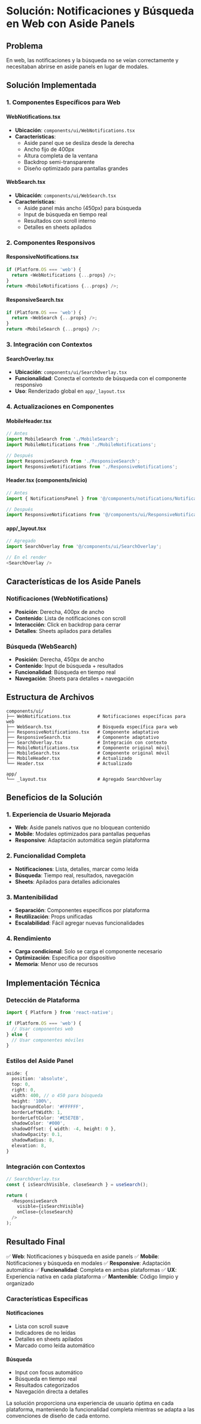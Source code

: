 # Solución: Notificaciones y Búsqueda en Web con Aside Panels

## Problema
En web, las notificaciones y la búsqueda no se veían correctamente y necesitaban abrirse en aside panels en lugar de modales.

## Solución Implementada

### 1. **Componentes Específicos para Web**

#### **WebNotifications.tsx**
- **Ubicación**: `components/ui/WebNotifications.tsx`
- **Características**:
  - Aside panel que se desliza desde la derecha
  - Ancho fijo de 400px
  - Altura completa de la ventana
  - Backdrop semi-transparente
  - Diseño optimizado para pantallas grandes

#### **WebSearch.tsx**
- **Ubicación**: `components/ui/WebSearch.tsx`
- **Características**:
  - Aside panel más ancho (450px) para búsqueda
  - Input de búsqueda en tiempo real
  - Resultados con scroll interno
  - Detalles en sheets apilados

### 2. **Componentes Responsivos**

#### **ResponsiveNotifications.tsx**
```typescript
if (Platform.OS === 'web') {
  return <WebNotifications {...props} />;
}
return <MobileNotifications {...props} />;
```

#### **ResponsiveSearch.tsx**
```typescript
if (Platform.OS === 'web') {
  return <WebSearch {...props} />;
}
return <MobileSearch {...props} />;
```

### 3. **Integración con Contextos**

#### **SearchOverlay.tsx**
- **Ubicación**: `components/ui/SearchOverlay.tsx`
- **Funcionalidad**: Conecta el contexto de búsqueda con el componente responsivo
- **Uso**: Renderizado global en `app/_layout.tsx`

### 4. **Actualizaciones en Componentes**

#### **MobileHeader.tsx**
```typescript
// Antes
import MobileSearch from './MobileSearch';
import MobileNotifications from './MobileNotifications';

// Después
import ResponsiveSearch from './ResponsiveSearch';
import ResponsiveNotifications from './ResponsiveNotifications';
```

#### **Header.tsx** (components/inicio)
```typescript
// Antes
import { NotificationsPanel } from '@/components/notifications/NotificationsPanel';

// Después
import ResponsiveNotifications from '@/components/ui/ResponsiveNotifications';
```

#### **app/_layout.tsx**
```typescript
// Agregado
import SearchOverlay from '@/components/ui/SearchOverlay';

// En el render
<SearchOverlay />
```

## Características de los Aside Panels

### **Notificaciones (WebNotifications)**
- **Posición**: Derecha, 400px de ancho
- **Contenido**: Lista de notificaciones con scroll
- **Interacción**: Click en backdrop para cerrar
- **Detalles**: Sheets apilados para detalles

### **Búsqueda (WebSearch)**
- **Posición**: Derecha, 450px de ancho
- **Contenido**: Input de búsqueda + resultados
- **Funcionalidad**: Búsqueda en tiempo real
- **Navegación**: Sheets para detalles + navegación

## Estructura de Archivos

```
components/ui/
├── WebNotifications.tsx          # Notificaciones específicas para web
├── WebSearch.tsx                 # Búsqueda específica para web
├── ResponsiveNotifications.tsx   # Componente adaptativo
├── ResponsiveSearch.tsx          # Componente adaptativo
├── SearchOverlay.tsx             # Integración con contexto
├── MobileNotifications.tsx       # Componente original móvil
├── MobileSearch.tsx              # Componente original móvil
├── MobileHeader.tsx              # Actualizado
└── Header.tsx                    # Actualizado

app/
└── _layout.tsx                   # Agregado SearchOverlay
```

## Beneficios de la Solución

### **1. Experiencia de Usuario Mejorada**
- **Web**: Aside panels nativos que no bloquean contenido
- **Mobile**: Modales optimizados para pantallas pequeñas
- **Responsive**: Adaptación automática según plataforma

### **2. Funcionalidad Completa**
- **Notificaciones**: Lista, detalles, marcar como leída
- **Búsqueda**: Tiempo real, resultados, navegación
- **Sheets**: Apilados para detalles adicionales

### **3. Mantenibilidad**
- **Separación**: Componentes específicos por plataforma
- **Reutilización**: Props unificadas
- **Escalabilidad**: Fácil agregar nuevas funcionalidades

### **4. Rendimiento**
- **Carga condicional**: Solo se carga el componente necesario
- **Optimización**: Específica por dispositivo
- **Memoria**: Menor uso de recursos

## Implementación Técnica

### **Detección de Plataforma**
```typescript
import { Platform } from 'react-native';

if (Platform.OS === 'web') {
  // Usar componentes web
} else {
  // Usar componentes móviles
}
```

### **Estilos del Aside Panel**
```typescript
aside: {
  position: 'absolute',
  top: 0,
  right: 0,
  width: 400, // o 450 para búsqueda
  height: '100%',
  backgroundColor: '#FFFFFF',
  borderLeftWidth: 1,
  borderLeftColor: '#E5E7EB',
  shadowColor: '#000',
  shadowOffset: { width: -4, height: 0 },
  shadowOpacity: 0.1,
  shadowRadius: 8,
  elevation: 8,
}
```

### **Integración con Contextos**
```typescript
// SearchOverlay.tsx
const { isSearchVisible, closeSearch } = useSearch();

return (
  <ResponsiveSearch
    visible={isSearchVisible}
    onClose={closeSearch}
  />
);
```

## Resultado Final

✅ **Web**: Notificaciones y búsqueda en aside panels
✅ **Mobile**: Notificaciones y búsqueda en modales
✅ **Responsive**: Adaptación automática
✅ **Funcionalidad**: Completa en ambas plataformas
✅ **UX**: Experiencia nativa en cada plataforma
✅ **Mantenible**: Código limpio y organizado

### **Características Específicas**

#### **Notificaciones**
- Lista con scroll suave
- Indicadores de no leídas
- Detalles en sheets apilados
- Marcado como leída automático

#### **Búsqueda**
- Input con focus automático
- Búsqueda en tiempo real
- Resultados categorizados
- Navegación directa a detalles

La solución proporciona una experiencia de usuario óptima en cada plataforma, manteniendo la funcionalidad completa mientras se adapta a las convenciones de diseño de cada entorno. 